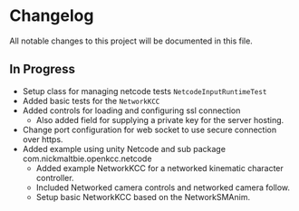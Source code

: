 # Changelog

All notable changes to this project will be documented in this file.

## In Progress

* Setup class for managing netcode tests `NetcodeInputRuntimeTest`
* Added basic tests for the `NetworkKCC`
* Added controls for loading and configuring ssl connection
    * Also added field for supplying a private key for the server hosting.
* Change port configuration for web socket to use secure connection over https.
* Added example using unity Netcode and sub package com.nickmaltbie.openkcc.netcode
    * Added example NetworkKCC for a networked kinematic character controller.
    * Included Networked camera controls and networked camera follow.
    * Setup basic NetworkKCC based on the NetworkSMAnim.
